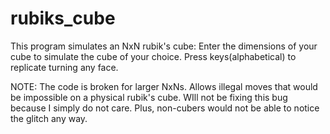 # rubiks_cube

This program simulates an NxN rubik's cube:
    Enter the dimensions of your cube to simulate the cube of your choice.
    Press keys(alphabetical) to replicate turning any face.
   
   
NOTE: The code is broken for larger NxNs. Allows illegal moves that would be impossible on a physical rubik's cube.
WIll not be fixing this bug because I simply do not care. Plus, non-cubers would not be able to notice the glitch any way.
